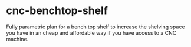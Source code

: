 # cnc-benchtop-shelf
Fully parametric plan for a bench top shelf to increase the shelving space you have in an cheap and affordable way if you have access to a CNC machine.
